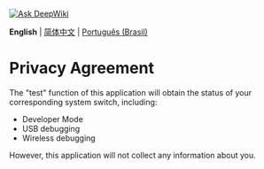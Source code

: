 [![Ask DeepWiki](https://deepwiki.com/badge.svg)](https://deepwiki.com/xfqwdsj/IAmNotADeveloper)

**English** | [简体中文](README.md) | [Português (Brasil)](README_PT-BR.md)

# Privacy Agreement

The "test" function of this application will obtain the status of your corresponding system switch, including:
- Developer Mode
- USB debugging
- Wireless debugging

However, this application will not collect any information about you.